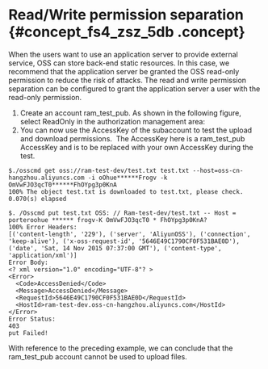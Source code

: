# Read/Write permission separation {#concept_fs4_zsz_5db .concept}

When the users want to use an application server to provide external service, OSS can store back-end static resources. In this case, we recommend that the application server be granted the OSS read-only permission to reduce the risk of attacks. The read and write permission separation can be configured to grant the application server a user with the read-only permission.

1.  Create an account ram\_test\_pub. As shown in the following figure, select ReadOnly in the authorization management area:
2.  You can now use the AccessKey of the subaccount to test the upload and download permissions.  The AccessKey here is a ram\_test\_pub AccessKey and is to be replaced with your own AccessKey during the test.

```
$./osscmd get oss://ram-test-dev/test.txt test.txt --host=oss-cn-hangzhou.aliyuncs.com -i oOhue******Frogv -k OmVwFJO3qcT0******FhOYpg3p0KnA
100% The object test.txt is downloaded to test.txt, please check.
0.070(s) elapsed
```

```
$. /Osscmd put test.txt OSS: // Ram-test-dev/test.txt -- Host = porteroohue ****** frogv-K OmVwFJO3qcT0 * FhOYpg3p0KnA?           
100% Error Headers:
[('content-length', '229'), ('server', 'AliyunOSS'), ('connection', 'keep-alive'), ('x-oss-request-id', '5646E49C1790CF0F531BAE0D'), ('date', 'Sat, 14 Nov 2015 07:37:00 GMT'), ('content-type', 'application/xml')]
Error Body:
<? xml version="1.0" encoding="UTF-8"? >
<Error>
  <Code>AccessDenied</Code>
  <Message>AccessDenied</Message>
  <RequestId>5646E49C1790CF0F531BAE0D</RequestId>
  <HostId>ram-test-dev.oss-cn-hangzhou.aliyuncs.com</HostId>
</Error>
Error Status:
403
put Failed!
```

With reference to the preceding example, we can conclude that the ram\_test\_pub account cannot be used to upload files.

